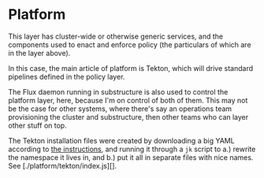 # Platform

This layer has cluster-wide or otherwise generic services, and the
components used to enact and enforce policy (the particulars of which
are in the layer above).

In this case, the main article of platform is Tekton, which will drive
standard pipelines defined in the policy layer.

The Flux daemon running in substructure is also used to control the
platform layer, here, because I'm on control of both of them. This may
not be the case for other systems, where there's say an operations
team provisioning the cluster and substructure, then other teams who
can layer other stuff on top.

The Tekton installation files were created by downloading a big YAML
according to [the instructions][tekton-install], and running it
through a `jk` script to a.) rewrite the namespace it lives in, and
b.) put it all in separate files with nice names. See
[./platform/tekton/index.js][].

[tekton-install]: https://github.com/tektoncd/pipeline/blob/master/docs/install.md#installing-tekton-pipelines-on-kubernetes
